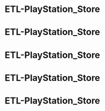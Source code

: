 # ETL-PlayStation_Store
# ETL-PlayStation_Store
# ETL-PlayStation_Store
# ETL-PlayStation_Store
# ETL-PlayStation_Store
